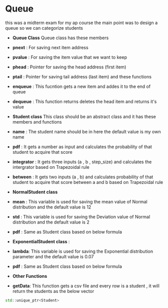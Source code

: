 # Queue
this was a midterm exam for my ap course 
the main point was to design a queue so we can categorize students 
* **Queue Class**
Queue class has these members
* **pnext** :
For saving next item address
* **pvalue** :
For saving the item value that we want to keep
* **phead** :
Pointer for saving the head address (first item) 
* **ptail** : 
Pointer for saving tail address (last item)
and these functions 
* **enqueue** : 
This fucntion gets a new item and addes it to the end of queue
* **dequeue** : 
This function returns deletes the head item and returns it's value
* **Student class** 
This class should be an abstract class and it has these members and functions 
* **name** :
The student name should be in here the default value is my own name 
* **pdf** : 
It gets a number as input and calculates the probability of that student to acquire that score
* **integrator** : 
It gets three inputs (a , b , step_size) and calculates the intergrator based on Trapezoidal rule
* **between** : 
It gets two inputs (a , b) and calculates probability of that student to acquire that score between a and b based on Trapezoidal rule

* **NormalStudent class** 
* **mean** : 
This variable is used for saving the mean value of Normal distribution and the default value is 12
* **std** : 
This variable is used for saving the Deviation value of Normal distribution and the default value is 2
* **pdf** : 
Same as Student class based on below formula

* **ExponentialStudent class** :
* **lambda**: 
This variable is used for saving the Exponential distribution parameter and the default value is 0.07
* **pdf** : 
Same as Student class based on below formula
* **Other Functions** 
* **getData**:
This function gets a csv file and every row is a student , it will return the students as the below vector
```c++
std::unique_ptr<Student> 
```

